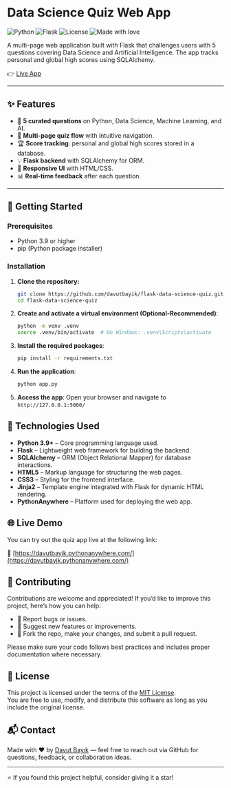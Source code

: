 # Data Science Quiz Web App

![Python](https://img.shields.io/badge/Python-3.9%2B-blue.svg)
![Flask](https://img.shields.io/badge/Flask-2.x-lightgrey.svg)
![License](https://img.shields.io/badge/license-MIT-green.svg)
![Made with love](https://img.shields.io/badge/Made%20with-%E2%9D%A4-red)

A multi-page web application built with Flask that challenges users with 5 questions covering Data Science and Artificial Intelligence. The app tracks personal and global high scores using SQLAlchemy.

👉 [Live App](https://davutbayik.pythonanywhere.com/)

---

## ✨ Features

- 🧠 **5 curated questions** on Python, Data Science, Machine Learning, and AI.
- 🧩 **Multi-page quiz flow** with intuitive navigation.
- 🏆 **Score tracking**: personal and global high scores stored in a database.
- 💡 **Flask backend** with SQLAlchemy for ORM.
- 🎨 **Responsive UI** with HTML/CSS.
- 📊 **Real-time feedback** after each question.

---

## 🚀 Getting Started

### Prerequisites

- Python 3.9 or higher
- pip (Python package installer)

### Installation

1. **Clone the repository:**
   ```bash
   git clone https://github.com/davutbayik/flask-data-science-quiz.git
   cd flask-data-science-quiz

2. **Create and activate a virtual environment (Optional-Recommended)**:
   ```bash
   python -m venv .venv
   source .venv/bin/activate  # On Windows: .venv\Scripts\activate

3. **Install the required packages**:
   ```bash
   pip install -r requirements.txt

4. **Run the application**:
   ```bash
   python app.py

5. **Access the app**:
Open your browser and navigate to ```http://127.0.0.1:5000/```

## 🧪 Technologies Used

- **Python 3.9+** – Core programming language used.
- **Flask** – Lightweight web framework for building the backend.
- **SQLAlchemy** – ORM (Object Relational Mapper) for database interactions.
- **HTML5** – Markup language for structuring the web pages.
- **CSS3** – Styling for the frontend interface.
- **Jinja2** – Template engine integrated with Flask for dynamic HTML rendering.
- **PythonAnywhere** – Platform used for deploying the web app.

## 🌐 Live Demo

You can try out the quiz app live at the following link:

🔗 [https://davutbayik.pythonanywhere.com/](https://davutbayik.pythonanywhere.com/)

## 🤝 Contributing

Contributions are welcome and appreciated! If you’d like to improve this project, here’s how you can help:

- 🐞 Report bugs or issues.
- 🌟 Suggest new features or improvements.
- 🔀 Fork the repo, make your changes, and submit a pull request.

Please make sure your code follows best practices and includes proper documentation where necessary.

## 📄 License

This project is licensed under the terms of the [MIT License](LICENSE).  
You are free to use, modify, and distribute this software as long as you include the original license.

## 📬 Contact

Made with ❤️ by [Davut Bayık](https://github.com/davutbayik) — feel free to reach out via GitHub for questions, feedback, or collaboration ideas.

---

⭐ If you found this project helpful, consider giving it a star!
